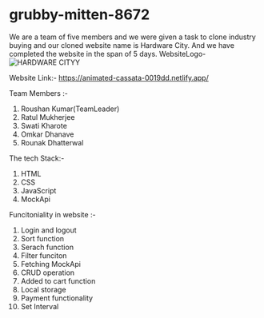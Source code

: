 # grubby-mitten-8672
We are a team of five members and we were given a task to clone industry buying and our cloned website name is Hardware City. And we have completed the website in the span of 5 days. 
WebsiteLogo-![HARDWARE CITYY](https://user-images.githubusercontent.com/115460736/213990679-58533a0e-d1a7-45ab-ac3d-eb2e7a13d43c.png)

Website Link:- https://animated-cassata-0019dd.netlify.app/

Team Members :- 
1. Roushan Kumar(TeamLeader)
2. Ratul Mukherjee
3. Swati Kharote
4. Omkar Dhanave 
5. Rounak Dhatterwal

The tech Stack:-
1. HTML
2. CSS
3. JavaScript
4. MockApi

Funcitoniality in website :- 
1. Login and logout
2. Sort function 
3. Serach function
4. Filter funciton 
5. Fetching MockApi
6. CRUD operation 
7. Added to cart function
8. Local storage 
9. Payment functionality
10. Set Interval 

 

